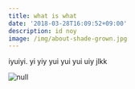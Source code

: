 ```yaml
---
title: what is what
date: '2018-03-28T16:09:52+09:00'
description: id noy
image: /img/about-shade-grown.jpg
---
```

iyuiyi. yi yiy yui yui yui uiy jlkk 

![null]()
